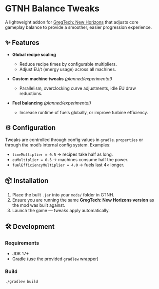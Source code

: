 # GTNH Balance Tweaks

A lightweight addon for [GregTech: New Horizons](https://github.com/GTNewHorizons/GT-New-Horizons-Modpack) that adjusts core gameplay balance to provide a smoother, easier progression experience.

## ✨ Features
- **Global recipe scaling**
  - Reduce recipe times by configurable multipliers.
  - Adjust EU/t (energy usage) across all machines.

- **Custom machine tweaks** *(planned/experimental)*
  - Parallelism, overclocking curve adjustments, idle EU draw reductions.

- **Fuel balancing** *(planned/experimental)*
  - Increase runtime of fuels globally, or improve turbine efficiency.

## ⚙️ Configuration
Tweaks are controlled through config values in `gradle.properties` or through the mod’s internal config system.
Examples:
- `timeMultiplier = 0.5` → recipes take half as long.
- `euMultiplier = 0.5` → machines consume half the power.
- `fuelEfficiencyMultiplier = 4.0` → fuels last 4× longer.

## 📦 Installation
1. Place the built `.jar` into your `mods/` folder in GTNH.
2. Ensure you are running the same **GregTech: New Horizons version** as the mod was built against.
3. Launch the game — tweaks apply automatically.

## 🛠️ Development
### Requirements
- JDK 17+
- Gradle (use the provided `gradlew` wrapper)

### Build
```bash
./gradlew build
